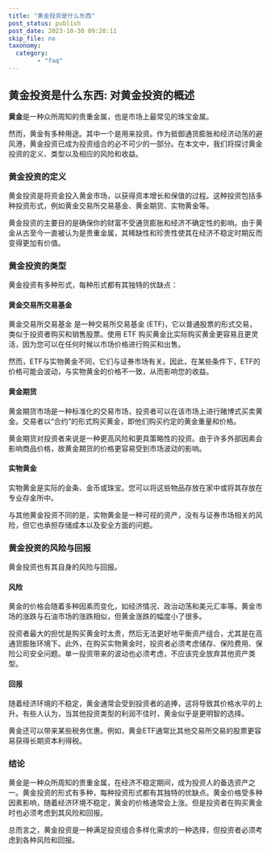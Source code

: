 ```yaml
---
title: "黄金投资是什么东西"
post_status: publish
post_date: 2023-10-30 09:28:11
skip_file: no
taxonomy:
  category:
        - "faq"
---
```


## 黄金投资是什么东西: 对黄金投资的概述

**黄金**是一种众所周知的贵重金属，也是市场上最常见的珠宝金属。

然而，黄金有多种用途。其中一个是用来投资。作为抵御通货膨胀和经济动荡的避风港，黄金投资已成为投资组合的必不可少的一部分。在本文中，我们将探讨黄金投资的定义、类型以及相应的风险和收益。

### 黄金投资的定义

黄金投资是将资金投入黄金市场，以获得资本增长和保值的过程。这种投资包括多种投资形式，例如黄金交易所交易基金、黄金期货、实物黄金等。

黄金投资的主要目的是确保你的财富不受通货膨胀和经济不确定性的影响。由于黄金从古至今一直被认为是贵重金属，其稀缺性和珍贵性使其在经济不稳定时期反而变得更加有价值。

### 黄金投资的类型

黄金投资有多种形式，每种形式都有其独特的优缺点：

#### 黄金交易所交易基金

黄金交易所交易基金 是一种交易所交易基金 (ETF)，它以普通股票的形式交易，类似于投资者购买和销售股票。使用 ETF 购买黄金比实际购买黄金更容易且更灵活，因为您可以在任何时候以市场价格进行购买和出售。

然而，ETF与实物黄金不同，它们与证券市场有关。因此，在某些条件下，ETF的价格可能会波动，与实物黄金的价格不一致，从而影响您的收益。

#### 黄金期货

黄金期货市场是一种标准化的交易市场，投资者可以在该市场上进行赌博式买卖黄金。交易者以“合约”的形式购买黄金，即他们购买约定的黄金重量和价格。

黄金期货对投资者来说是一种更高风险和更具策略性的投资。由于许多外部因素会影响商品价格，故黄金期货的价格更容易受到市场波动的影响。

#### 实物黄金

实物黄金是实际的金条、金币或珠宝。您可以将这些物品存放在家中或将其存放在专业存金所中。

与其他黄金投资不同的是，实物黄金是一种可视的资产，没有与证券市场相关的风险，但它也承担存储成本以及安全方面的问题。

### 黄金投资的风险与回报

黄金投资也有其自身的风险与回报。

#### 风险

黄金的价格会随着多种因素而变化，如经济情况、政治动荡和美元汇率等。黄金市场的涨跌与石油市场的涨跌相似，但黄金涨跌的幅度小了很多。

投资者最大的担忧是购买黄金时太贵，然后无法更好地平衡资产组合，尤其是在高通货膨胀环境下。此外，在购买实物黄金时，投资者必须考虑储存、保险费用、保险公司安全问题。单一投资带来的波动也必须考虑，不应该完全放弃其他资产类型。

#### 回报

随着经济环境的不稳定，黄金通常会受到投资者的追捧，这将导致其价格水平的上升。有些人认为，当其他投资类型的利润不佳时，黄金似乎是更明智的选择。

黄金还可以带来某些税务优惠。例如，黄金ETF通常比其他交易所交易的股票更容易获得长期资本利得税。

### 结论

黄金是一种众所周知的贵重金属，在经济不稳定期间，成为投资人的备选资产之一。黄金投资的形式有多种，每种投资形式都有其独特的优缺点。黄金价格受多种因素影响，随着经济环境不稳定，黄金的价格通常会上涨。但是投资者在购买黄金时也必须考虑到其风险和回报。

总而言之，黄金投资是一种满足投资组合多样化需求的一种选择，但投资者必须考虑到各种风险和回报。
